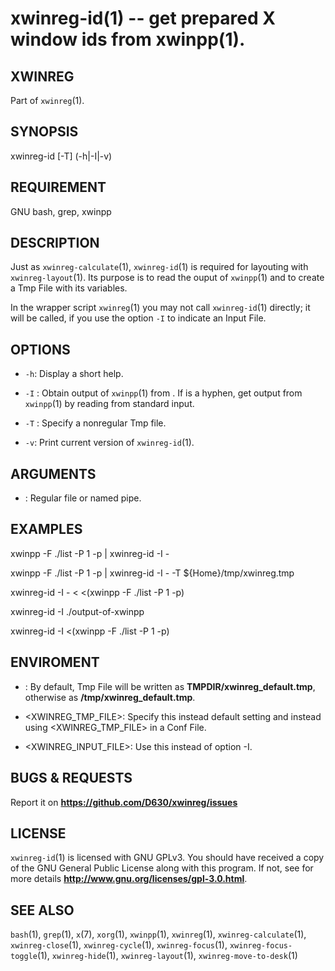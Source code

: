xwinreg-id(1) -- get prepared X window ids from xwinpp(1).
=====================================================

## XWINREG
Part of `xwinreg`(1).
## SYNOPSIS
xwinreg-id [-T] (-h|-I|-v)
## REQUIREMENT
GNU bash, grep, xwinpp
## DESCRIPTION
Just as `xwinreg-calculate`(1), `xwinreg-id`(1) is required for layouting with `xwinreg-layout`(1). Its purpose is to read the ouput of `xwinpp`(1) and to create a Tmp File with its variables.

In the wrapper script `xwinreg`(1) you may not call `xwinreg-id`(1) directly; it will be called, if you use the option `-I` to indicate an Input File.
## OPTIONS
* `-h`:
 Display a short help.

* `-I` <FILE>:
 Obtain output of `xwinpp`(1) from <FILE>. If <FILE> is a hyphen, get output from `xwinpp`(1) by reading from standard input.

* `-T` <FILE>:
 Specify a nonregular Tmp file.

* `-v`:
 Print current version of `xwinreg-id`(1).

## ARGUMENTS
* <FILE>:
 Regular file or named pipe.

## EXAMPLES
 xwinpp -F ./list -P 1 -p | xwinreg-id -I -

 xwinpp -F ./list -P 1 -p | xwinreg-id -I - -T ${Home}/tmp/xwinreg.tmp

 xwinreg-id -I - < <(xwinpp -F ./list -P 1 -p)

 xwinreg-id -I ./output-of-xwinpp

 xwinreg-id -I <(xwinpp -F ./list -P 1 -p)

## ENVIROMENT
* <TMPDIR>:
 By default, Tmp File will be written as **TMPDIR/xwinreg_default.tmp**, otherwise as **/tmp/xwinreg_default.tmp**.

* <XWINREG_TMP_FILE>:
 Specify this instead default setting and instead using <XWINREG_TMP_FILE> in a Conf File.

* <XWINREG_INPUT_FILE>:
 Use this instead of option -I.

## BUGS & REQUESTS
Report it on **https://github.com/D630/xwinreg/issues**
## LICENSE
`xwinreg-id`(1) is licensed with GNU GPLv3. You should have received a copy of the GNU General Public License along with this program. If not, see for more details **http://www.gnu.org/licenses/gpl-3.0.html**.
## SEE ALSO
`bash`(1), `grep`(1), `x`(7), `xorg`(1), `xwinpp`(1), `xwinreg`(1), `xwinreg-calculate`(1), `xwinreg-close`(1), `xwinreg-cycle`(1), `xwinreg-focus`(1), `xwinreg-focus-toggle`(1), `xwinreg-hide`(1), `xwinreg-layout`(1), `xwinreg-move-to-desk`(1)
